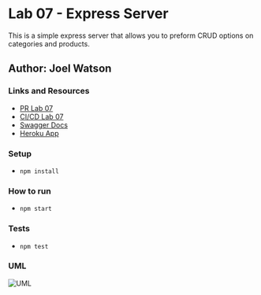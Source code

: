 # Lab 07 - Express Server

This is a simple express server that allows you to preform CRUD options on categories and products.

## Author: Joel Watson

### Links and Resources

- [PR Lab 07](https://github.com/401-advanced-javascript-joel/Express-Server/pull/1)
- [CI/CD Lab 07](https://github.com/401-advanced-javascript-joel/Express-Server/pull/1/checks)
- [Swagger Docs](https://joel-express-server.herokuapp.com/api-docs)
- [Heroku App](https://joel-express-server.herokuapp.com/)

### Setup

- `npm install`

### How to run

- `npm start`

### Tests

- `npm test`

### UML

![UML](https://drive.google.com/uc?export=view&id=1IBLO_1U_ULRAkHMb6vFSup1o89HEojOW)
